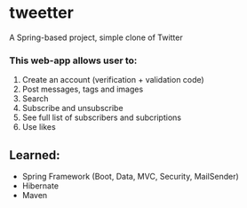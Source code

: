 # tweetter
A Spring-based project, simple clone of Twitter

### This web-app allows user to:
1. Create an account (verification + validation code)
2. Post messages, tags and images
3. Search
4. Subscribe and unsubscribe
5. See full list of subscribers and subcriptions
6. Use likes

## Learned:
* Spring Framework (Boot, Data, MVC, Security, MailSender)
* Hibernate
* Maven
